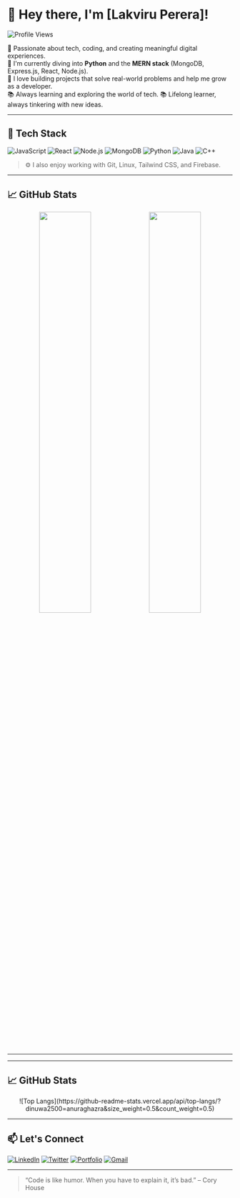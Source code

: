 # 👋 Hey there, I'm [Lakviru Perera]!

![Profile Views](https://komarev.com/ghpvc/?username=your-github-dinuwa2500&style=flat-square)

🎯 Passionate about tech, coding, and creating meaningful digital experiences.  
🚀 I'm currently diving into **Python** and the **MERN stack** (MongoDB, Express.js, React, Node.js).  
🧠 I love building projects that solve real-world problems and help me grow as a developer.  
📚 Always learning and exploring the world of tech.
📚 Lifelong learner, always tinkering with new ideas.

---

## 🔧 Tech Stack

![JavaScript](https://img.shields.io/badge/-JavaScript-black?style=flat-square&logo=javascript)
![React](https://img.shields.io/badge/-React-black?style=flat-square&logo=react)
![Node.js](https://img.shields.io/badge/-Node.js-black?style=flat-square&logo=node.js)
![MongoDB](https://img.shields.io/badge/-MongoDB-black?style=flat-square&logo=mongodb)
![Python](https://img.shields.io/badge/-Python-black?style=flat-square&logo=python)
![Java](https://img.shields.io/badge/-Java-black?style=flat-square&logo=java)
![C++](https://img.shields.io/badge/-C++-black?style=flat-square&logo=c%2B%2B)

> ⚙️ I also enjoy working with Git, Linux, Tailwind CSS, and Firebase.

---

## 📈 GitHub Stats

<div align="center">
  <img src="https://github-readme-stats.vercel.app/api?username=dinuwa2500&show_icons=true&theme=github_dark&hide_border=true" width="48%" />
  <img src="https://github-readme-streak-stats.herokuapp.com/?user=dinuwa2500&theme=github-dark&hide_border=true" width="48%" />
</div>

---


---

## 📈 GitHub Stats

<div align="center">
 ![Top Langs](https://github-readme-stats.vercel.app/api/top-langs/?dinuwa2500=anuraghazra&size_weight=0.5&count_weight=0.5)
</div>

---

## 📫 Let's Connect

[![LinkedIn](https://img.shields.io/badge/-LinkedIn-blue?style=flat-square&logo=linkedin)](https://linkedin.com/in/your-link)
[![Twitter](https://img.shields.io/badge/-Twitter-blue?style=flat-square&logo=twitter)](https://twitter.com/your-handle)
[![Portfolio](https://img.shields.io/badge/-Portfolio-black?style=flat-square&logo=web)](https://yourportfolio.com)
[![Gmail](https://img.shields.io/badge/-Gmail-red?style=flat-square&logo=gmail)](mailto:your.email@gmail.com)

---

> “Code is like humor. When you have to explain it, it’s bad.” – Cory House

